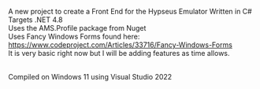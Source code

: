 ﻿A new project to create a Front End for the Hypseus Emulator Written in C# Targets .NET 4.8
<br>
Uses the AMS.Profile package from Nuget
<br>
Uses Fancy Windows Forms found here: https://www.codeproject.com/Articles/33716/Fancy-Windows-Forms
<br>
It is very basic right now but I will be adding features as time allows.

<br>
Compiled on Windows 11 using Visual Studio 2022